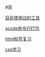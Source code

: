 #简

[目前使用过的工具](/note/工具说明.md.html '工具')

[xcode命令行打包](/note/xcode命令行打包.html 'xcode命令行打包')

[html标签复习](/local/html_study.html "html标签")

[css学习](/local/css_study.html "css")




